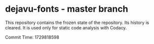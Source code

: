 # dejavu-fonts - master branch

This repository contains the frozen state of the repository.
Its history is cleared. It is used only for static code
analysis with Codacy.

Commit Time: 1729818598